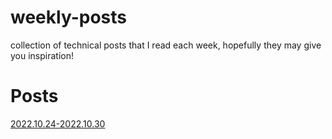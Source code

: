 # weekly-posts
collection of technical posts that I read each week, hopefully they may give you inspiration!

# Posts 
[2022.10.24-2022.10.30](./2022/2022.10.24-2022.10.30.md)
